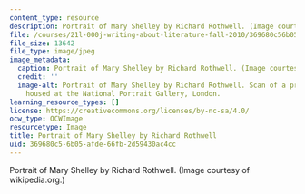 ```yaml
---
content_type: resource
description: Portrait of Mary Shelley by Richard Rothwell. (Image courtesy of wikipedia.org.)
file: /courses/21l-000j-writing-about-literature-fall-2010/369680c56b05afde66fb2d59430ac4cc_21l-000jf10.jpg
file_size: 13642
file_type: image/jpeg
image_metadata:
  caption: Portrait of Mary Shelley by Richard Rothwell. (Image courtesy of [wikipedia.org](http://en.wikipedia.org/wiki/File:RothwellMaryShelley.jpg).)
  credit: ''
  image-alt: Portrait of Mary Shelley by Richard Rothwell. Scan of a print. Original
    housed at the National Portrait Gallery, London.
learning_resource_types: []
license: https://creativecommons.org/licenses/by-nc-sa/4.0/
ocw_type: OCWImage
resourcetype: Image
title: Portrait of Mary Shelley by Richard Rothwell
uid: 369680c5-6b05-afde-66fb-2d59430ac4cc
---
```

Portrait of Mary Shelley by Richard Rothwell. (Image courtesy of wikipedia.org.)